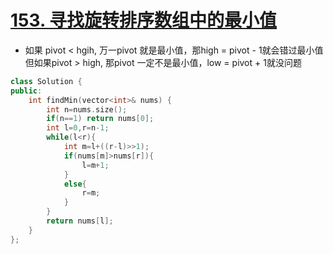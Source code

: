 # [153. 寻找旋转排序数组中的最小值](https://leetcode-cn.com/problems/find-minimum-in-rotated-sorted-array/)

+ 如果 pivot < hgih, 万一pivot 就是最小值，那high = pivot - 1就会错过最小值 但如果pivot > high, 那pivot 一定不是最小值，low = pivot + 1就没问题

```cpp
class Solution {
public:
    int findMin(vector<int>& nums) {
        int n=nums.size();
        if(n==1) return nums[0];
        int l=0,r=n-1;
        while(l<r){
            int m=l+((r-l)>>1);
            if(nums[m]>nums[r]){
                l=m+1;
            }
            else{
                r=m;
            }   
        }
        return nums[l];
    }
};
```